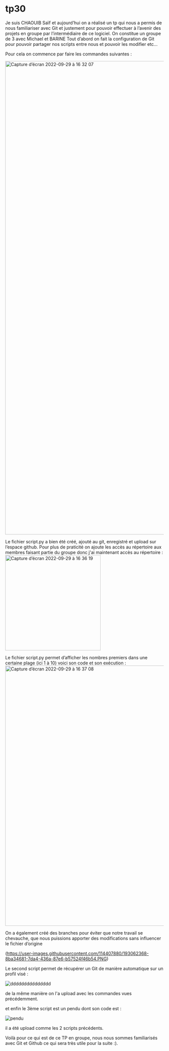 # tp30

Je suis CHAOUIB Saïf et aujourd’hui on a réalisé un tp qui nous a permis de nous familiariser avec Git et justement pour pouvoir effectuer à l’avenir des projets en groupe par l’intermédiaire de ce logiciel. On constitue un groupe de 3 avec Michael et BARINE
Tout d’abord on fait la configuration de Git pour pouvoir partager nos scripts entre nous et pouvoir les modifier etc…

Pour cela on commence par faire les commandes suivantes :

<img width="1503" alt="Capture d’écran 2022-09-29 à 16 32 07" src="https://user-images.githubusercontent.com/114409366/193060466-199a5d14-539c-4931-ad63-0305766fa3e7.png">

Le fichier script.py a bien été créé, ajouté au git, enregistré et upload sur l’espace github.
Pour plus de praticité on ajoute les accès au répertoire aux membres faisant partie du groupe donc j'ai maintenant accès au répertoire :
<img width="303" alt="Capture d’écran 2022-09-29 à 16 36 19" src="https://user-images.githubusercontent.com/114409366/193061044-d412e966-84be-4789-92dc-9dd82935d24b.png">


Le fichier script.py permet d’afficher les nombres premiers dans une certaine plage (ici 1 à 10) voici son code et son exécution :
<img width="826" alt="Capture d’écran 2022-09-29 à 16 37 08" src="https://user-images.githubusercontent.com/114409366/193061248-bd11e74b-7b0a-425c-abe5-c401f460c352.png">


On a également créé des branches pour éviter que notre travail se chevauche, que nous puissions apporter des modifications sans influencer le fichier d’origine

(https://user-images.githubusercontent.com/114407880/193062368-8ba34681-7da4-436a-87e6-b57524f46b54.PNG)

Le second script permet de récupérer un Git de manière automatique sur un profil visé :




![ddddddddddddddd](https://user-images.githubusercontent.com/114407880/193063145-9413a741-d687-4c33-9961-4e400081d475.PNG)

de la même manière on l'a upload avec les commandes vues précédemment.


et enfin le 3ème script est un pendu dont son code est :

![pendu](https://user-images.githubusercontent.com/114407880/193064956-fbf5ddac-5f95-4820-8bcc-98bfb5c5578f.PNG)

il a été upload comme les 2 scripts précédents.

Voilà pour ce qui est de ce TP en groupe, nous nous sommes familiarisés avec Git et Github ce qui sera très utile pour la suite :).
